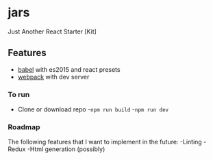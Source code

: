 # jars

Just Another React Starter [Kit]

## Features

- [babel](babel/babel) with es2015 and react presets
- [webpack](webpack/webpack) with dev server


### To run
- Clone or download repo
-`npm run build`
-`npm run dev`

### Roadmap
The following  features that I want to implement in the future:
-Linting
-Redux
-Html generation (possibly)
